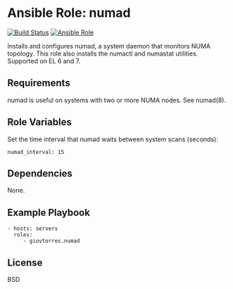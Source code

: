 Ansible Role: numad
===================

[![Build Status](https://travis-ci.org/giovtorres/ansible-role-numad.svg?branch=master)](https://travis-ci.org/giovtorres/ansible-role-numad)
[![Ansible Role](https://img.shields.io/ansible/role/19391.svg)](https://galaxy.ansible.com/giovtorres/numad/)

Installs and configures numad, a system daemon that monitors NUMA topology.
This role also installs the numactl and numastat utilities.  Supported on EL 6
and 7.

Requirements
------------

numad is useful on systems with two or more NUMA nodes.  See numad(8).

Role Variables
--------------

Set the time interval that numad waits between system scans (seconds):

    numad_interval: 15

Dependencies
------------

None.

Example Playbook
----------------

    - hosts: servers
      roles:
         - giovtorres.numad

License
-------

BSD
